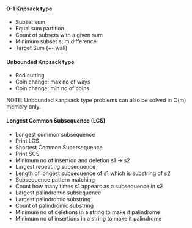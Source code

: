#### 0-1 Knpsack type
* Subset sum
* Equal sum partition
* Count of subsets with a given sum
* Minimum subset sum difference
* Target Sum (+- wali) 

#### Unbounded Knpsack type
* Rod cutting
* Coin change: max no of ways
* Coin change: min no of coins

NOTE: Unbounded kanpsack type problems can also be solved in O(m) memory only.

#### Longest Common Subsequence (LCS)
* Longest common subsequence
* Print LCS
* Shortest Common Supersequence
* Print SCS
* Minimum no of insertion and deletion s1 -> s2
* Largest repeating subsequence
* Length of longest subsequence of s1 which is substring of s2
* Subsequence pattern matching
* Count how many times s1 appears as a subsequence in s2
* Largest palindromic subsequence
* Largest palindromic substring
* Count of palindromic substring
* Minimum no of deletions in a string to make it palindrome
* Minimum no of insertions in a string to make it palindrome
